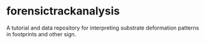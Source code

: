 # forensictrackanalysis
A tutorial and data repository for interpreting substrate deformation patterns in footprints and other sign.
